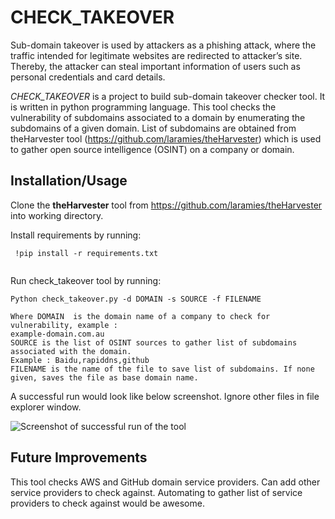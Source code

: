 # CHECK_TAKEOVER

Sub-domain takeover is used by attackers as a phishing attack, where the traffic intended for legitimate websites are redirected to attacker’s site. 
Thereby, the attacker can steal important information of users such as personal credentials and card 
details.

*CHECK_TAKEOVER* is a project to build sub-domain takeover checker tool. It is written in python programming language.
This tool checks the vulnerability of subdomains associated to a domain by enumerating the subdomains of a given domain. List of subdomains are obtained from  theHarvester tool (https://github.com/laramies/theHarvester) which 
is used to gather open source intelligence (OSINT) on a company or domain.

## Installation/Usage

Clone the **theHarvester** tool from https://github.com/laramies/theHarvester into working directory.

Install requirements by running:
```
 !pip install -r requirements.txt
 
```
Run check_takeover tool by running:
```
Python check_takeover.py -d DOMAIN -s SOURCE -f FILENAME 

Where DOMAIN  is the domain name of a company to check for vulnerability, example : 
example-domain.com.au 
SOURCE is the list of OSINT sources to gather list of subdomains associated with the domain. 
Example : Baidu,rapiddns,github 
FILENAME is the name of the file to save list of subdomains. If none given, saves the file as base domain name.
```

A successful run would look like below screenshot. Ignore other files in file explorer window.

![Screenshot of successful run of the tool](https://github.com/toranjungshahi/something_awesome/blob/master/images/example%20run.PNG)

## Future Improvements

This tool checks AWS and GitHub domain service providers. Can add other service providers to check against.
Automating to gather list of service providers to check against would be awesome.
